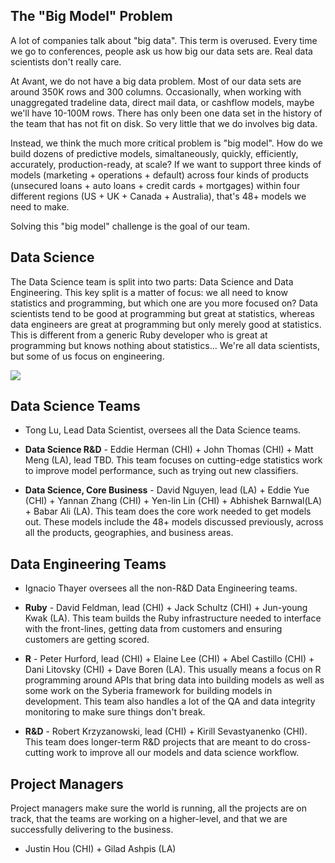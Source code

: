 ## The "Big Model" Problem

A lot of companies talk about "big data". This term is overused. Every time we go to conferences, people ask us how big our data sets are. Real data scientists don't really care.

At Avant, we do not have a big data problem. Most of our data sets are around 350K rows and 300 columns. Occasionally, when working with unaggregated tradeline data, direct mail data, or cashflow models, maybe we'll have 10-100M rows. There has only been one data set in the history of the team that has not fit on disk. So very little that we do involves big data.

Instead, we think the much more critical problem is "big model". How do we build dozens of predictive models, simaltaneously, quickly, efficiently, accurately, production-ready, at scale? If we want to support three kinds of models (marketing + operations + default) across four kinds of products (unsecured loans + auto loans + credit cards + mortgages) within four different regions (US + UK + Canada + Australia), that's 48+ models we need to make.

Solving this "big model" challenge is the goal of our team.


## Data Science

The Data Science team is split into two parts: Data Science and Data Engineering.  This key split is a matter of focus: we all need to know statistics and programming, but which one are you more focused on?  Data scientists tend to be good at programming but great at statistics, whereas data engineers are great at programming but only merely good at statistics.  This is different from a generic Ruby developer who is great at programming but knows nothing about statistics...  We're all data scientists, but some of us focus on engineering.

![](http://101.datascience.community/wp-content/uploads/2014/07/data-scientist-vs-data-engineer.jpg?w=500)


## Data Science Teams

* Tong Lu, Lead Data Scientist, oversees all the Data Science teams.

* **Data Science R&D** - Eddie Herman (CHI) + John Thomas (CHI) + Matt Meng (LA), lead TBD.  This team focuses on cutting-edge statistics work to improve model performance, such as trying out new classifiers.

* **Data Science, Core Business** - David Nguyen, lead (LA) + Eddie Yue (CHI) + Yannan Zhang (CHI) + Yen-lin Lin (CHI) + Abhishek Barnwal(LA) + Babar Ali (LA). This team does the core work needed to get models out.  These models include the 48+ models discussed previously, across all the products, geographies, and business areas.


## Data Engineering Teams

* Ignacio Thayer oversees all the non-R&D Data Engineering teams.

* **Ruby** - David Feldman, lead (CHI) + Jack Schultz (CHI) + Jun-young Kwak (LA). This team builds the Ruby infrastructure needed to interface with the front-lines, getting data from customers and ensuring customers are getting scored.

* **R** - Peter Hurford, lead (CHI) + Elaine Lee (CHI) + Abel Castillo (CHI) + Dani Litovsky (CHI) + Dave Boren (LA). This usually means a focus on R programming around APIs that bring data into building models as well as some work on the Syberia framework for building models in development.  This team also handles a lot of the QA and data integrity monitoring to make sure things don't break.

* **R&D** - Robert Krzyzanowski, lead (CHI) + Kirill Sevastyanenko (CHI). This team does longer-term R&D projects that are meant to do cross-cutting work to improve all our models and data science workflow.


## Project Managers

Project managers make sure the world is running, all the projects are on track, that the teams are working on a higher-level, and that we are successfully delivering to the business.

* Justin Hou (CHI) + Gilad Ashpis (LA)
